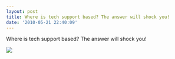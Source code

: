 ```yaml
---
layout: post
title: Where is tech support based? The answer will shock you!
date: '2010-05-21 22:40:09'
---
```


Where is tech support based? The answer will shock you!

![](http://www.tumblr.com/photo/1280/jsorge/620264396/1/tumblr_l2skay8X8G1qzpdrh)

